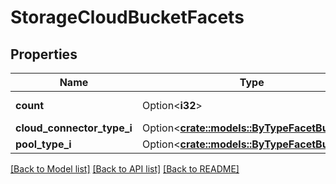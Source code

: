 # StorageCloudBucketFacets

## Properties

Name | Type | Description | Notes
------------ | ------------- | ------------- | -------------
**count** | Option<**i32**> |  | [optional][readonly]
**cloud_connector_type_i** | Option<[**crate::models::ByTypeFacetBuckets**](by_type_facet_buckets.md)> |  | [optional]
**pool_type_i** | Option<[**crate::models::ByTypeFacetBuckets**](by_type_facet_buckets.md)> |  | [optional]

[[Back to Model list]](../README.md#documentation-for-models) [[Back to API list]](../README.md#documentation-for-api-endpoints) [[Back to README]](../README.md)



